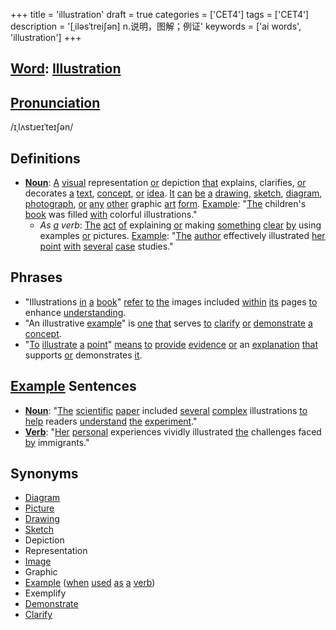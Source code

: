 +++
title = 'illustration'
draft = true
categories = ['CET4']
tags = ['CET4']
description = '[ˌiləsˈtrei∫ən] n.说明，图解；例证'
keywords = ['ai words', 'illustration']
+++

## [Word](/post/word/): [Illustration](/post/illustration/)

## [Pronunciation](/post/pronunciation/)
/ɪˌlʌstɹeɪˈteɪʃən/

## Definitions
- **[Noun](/post/noun/)**: [A](/post/a/) [visual](/post/visual/) representation [or](/post/or/) depiction [that](/post/that/) explains, clarifies, [or](/post/or/) decorates [a](/post/a/) [text](/post/text/), [concept](/post/concept/), [or](/post/or/) [idea](/post/idea/). [It](/post/it/) [can](/post/can/) [be](/post/be/) [a](/post/a/) [drawing](/post/drawing/), [sketch](/post/sketch/), [diagram](/post/diagram/), [photograph](/post/photograph/), [or](/post/or/) [any](/post/any/) [other](/post/other/) graphic [art](/post/art/) [form](/post/form/). [Example](/post/example/): "[The](/post/the/) children's [book](/post/book/) was filled [with](/post/with/) colorful illustrations."
  - _As [a](/post/a/) verb_: [The](/post/the/) [act](/post/act/) [of](/post/of/) explaining [or](/post/or/) making [something](/post/something/) [clear](/post/clear/) [by](/post/by/) using examples [or](/post/or/) pictures. [Example](/post/example/): "[The](/post/the/) [author](/post/author/) effectively illustrated [her](/post/her/) [point](/post/point/) [with](/post/with/) [several](/post/several/) [case](/post/case/) studies."

## Phrases
- "Illustrations [in](/post/in/) [a](/post/a/) [book](/post/book/)" [refer](/post/refer/) [to](/post/to/) [the](/post/the/) images included [within](/post/within/) [its](/post/its/) pages [to](/post/to/) enhance [understanding](/post/understanding/).
- "An illustrative [example](/post/example/)" is [one](/post/one/) [that](/post/that/) serves [to](/post/to/) [clarify](/post/clarify/) [or](/post/or/) [demonstrate](/post/demonstrate/) [a](/post/a/) [concept](/post/concept/).
- "[To](/post/to/) [illustrate](/post/illustrate/) [a](/post/a/) [point](/post/point/)" [means](/post/means/) [to](/post/to/) [provide](/post/provide/) [evidence](/post/evidence/) [or](/post/or/) an [explanation](/post/explanation/) [that](/post/that/) supports [or](/post/or/) demonstrates [it](/post/it/).

## [Example](/post/example/) Sentences
- **[Noun](/post/noun/)**: "[The](/post/the/) [scientific](/post/scientific/) [paper](/post/paper/) included [several](/post/several/) [complex](/post/complex/) illustrations [to](/post/to/) [help](/post/help/) readers [understand](/post/understand/) [the](/post/the/) [experiment](/post/experiment/)."
- **[Verb](/post/verb/)**: "[Her](/post/her/) [personal](/post/personal/) experiences vividly illustrated [the](/post/the/) challenges faced [by](/post/by/) immigrants."

## Synonyms
- [Diagram](/post/diagram/)
- [Picture](/post/picture/)
- [Drawing](/post/drawing/)
- [Sketch](/post/sketch/)
- Depiction
- Representation
- [Image](/post/image/)
- Graphic
- [Example](/post/example/) ([when](/post/when/) [used](/post/used/) [as](/post/as/) [a](/post/a/) [verb](/post/verb/))
- Exemplify
- [Demonstrate](/post/demonstrate/)
- [Clarify](/post/clarify/)
